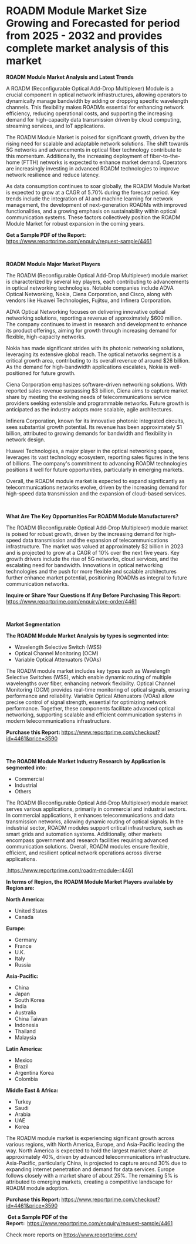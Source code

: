 <p><h1>ROADM Module Market Size Growing and Forecasted for period from 2025 - 2032 and provides complete market analysis of this market</h1></p><p><strong>ROADM Module Market Analysis and Latest Trends</strong></p>
<p><p>A ROADM (Reconfigurable Optical Add-Drop Multiplexer) Module is a crucial component in optical network infrastructures, allowing operators to dynamically manage bandwidth by adding or dropping specific wavelength channels. This flexibility makes ROADMs essential for enhancing network efficiency, reducing operational costs, and supporting the increasing demand for high-capacity data transmission driven by cloud computing, streaming services, and IoT applications.</p><p>The ROADM Module Market is poised for significant growth, driven by the rising need for scalable and adaptable network solutions. The shift towards 5G networks and advancements in optical fiber technology contribute to this momentum. Additionally, the increasing deployment of fiber-to-the-home (FTTH) networks is expected to enhance market demand. Operators are increasingly investing in advanced ROADM technologies to improve network resilience and reduce latency.</p><p>As data consumption continues to soar globally, the ROADM Module Market is expected to grow at a CAGR of 5.70% during the forecast period. Key trends include the integration of AI and machine learning for network management, the development of next-generation ROADMs with improved functionalities, and a growing emphasis on sustainability within optical communication systems. These factors collectively position the ROADM Module Market for robust expansion in the coming years.</p></p>
<p><strong>Get a Sample PDF of the Report:&nbsp;</strong> <a href="https://www.reportprime.com/enquiry/request-sample/4461?utm_campaign=2945&utm_medium=2&utm_source=Github&utm_content=ia&utm_term=19032025&utm_id=roadm-module">https://www.reportprime.com/enquiry/request-sample/4461</a></p>
<p>&nbsp;</p>
<p><strong>ROADM Module Major Market Players</strong></p>
<p><p>The ROADM (Reconfigurable Optical Add-Drop Multiplexer) module market is characterized by several key players, each contributing to advancements in optical networking technologies. Notable companies include ADVA Optical Networking, Nokia, Ciena Corporation, and Cisco, along with vendors like Huawei Technologies, Fujitsu, and Infinera Corporation.</p><p>ADVA Optical Networking focuses on delivering innovative optical networking solutions, reporting a revenue of approximately $600 million. The company continues to invest in research and development to enhance its product offerings, aiming for growth through increasing demand for flexible, high-capacity networks.</p><p>Nokia has made significant strides with its photonic networking solutions, leveraging its extensive global reach. The optical networks segment is a critical growth area, contributing to its overall revenue of around $26 billion. As the demand for high-bandwidth applications escalates, Nokia is well-positioned for future growth.</p><p>Ciena Corporation emphasizes software-driven networking solutions. With reported sales revenue surpassing $3 billion, Ciena aims to capture market share by meeting the evolving needs of telecommunications service providers seeking extensible and programmable networks. Future growth is anticipated as the industry adopts more scalable, agile architectures.</p><p>Infinera Corporation, known for its innovative photonic integrated circuits, sees substantial growth potential. Its revenue has been approximately $1 billion, attributed to growing demands for bandwidth and flexibility in network design.</p><p>Huawei Technologies, a major player in the optical networking space, leverages its vast technology ecosystem, reporting sales figures in the tens of billions. The company's commitment to advancing ROADM technologies positions it well for future opportunities, particularly in emerging markets.</p><p>Overall, the ROADM module market is expected to expand significantly as telecommunications networks evolve, driven by the increasing demand for high-speed data transmission and the expansion of cloud-based services.</p></p>
<p>&nbsp;</p>
<p><strong>What Are The Key Opportunities For ROADM Module Manufacturers?</strong></p>
<p><p>The ROADM (Reconfigurable Optical Add-Drop Multiplexer) module market is poised for robust growth, driven by the increasing demand for high-speed data transmission and the expansion of telecommunications infrastructure. The market was valued at approximately $2 billion in 2023 and is projected to grow at a CAGR of 10% over the next five years. Key growth drivers include the rise of 5G networks, cloud services, and the escalating need for bandwidth. Innovations in optical networking technologies and the push for more flexible and scalable architectures further enhance market potential, positioning ROADMs as integral to future communication networks.</p></p>
<p><strong>Inquire or Share Your Questions If Any Before Purchasing This Report:</strong> <a href="https://www.reportprime.com/enquiry/pre-order/4461?utm_campaign=2945&utm_medium=2&utm_source=Github&utm_content=ia&utm_term=19032025&utm_id=roadm-module">https://www.reportprime.com/enquiry/pre-order/4461</a></p>
<p>&nbsp;</p>
<p><strong>Market Segmentation</strong></p>
<p><strong>The ROADM Module Market Analysis by types is segmented into:</strong></p>
<p><ul><li>Wavelength Selective Switch (WSS)</li><li>Optical Channel Monitoring (OCM)</li><li>Variable Optical Attenuators (VOAs)</li></ul></p>
<p><p>The ROADM module market includes key types such as Wavelength Selective Switches (WSS), which enable dynamic routing of multiple wavelengths over fiber, enhancing network flexibility. Optical Channel Monitoring (OCM) provides real-time monitoring of optical signals, ensuring performance and reliability. Variable Optical Attenuators (VOAs) allow precise control of signal strength, essential for optimizing network performance. Together, these components facilitate advanced optical networking, supporting scalable and efficient communication systems in modern telecommunications infrastructure.</p></p>
<p><strong>Purchase this Report:&nbsp;</strong><a href="https://www.reportprime.com/checkout?id=4461&price=3590&utm_campaign=2945&utm_medium=2&utm_source=Github&utm_content=ia&utm_term=19032025&utm_id=roadm-module">https://www.reportprime.com/checkout?id=4461&price=3590</a></p>
<p>&nbsp;</p>
<p><strong>The ROADM Module Market Industry Research by Application is segmented into:</strong></p>
<p><ul><li>Commercial</li><li>Industrial</li><li>Others</li></ul></p>
<p><p>The ROADM (Reconfigurable Optical Add-Drop Multiplexer) module market serves various applications, primarily in commercial and industrial sectors. In commercial applications, it enhances telecommunications and data transmission networks, allowing dynamic routing of optical signals. In the industrial sector, ROADM modules support critical infrastructure, such as smart grids and automation systems. Additionally, other markets encompass government and research facilities requiring advanced communication solutions. Overall, ROADM modules ensure flexible, efficient, and resilient optical network operations across diverse applications.</p></p>
<p><a href="https://www.reportprime.com/roadm-module-r4461?utm_campaign=2945&utm_medium=2&utm_source=Github&utm_content=ia&utm_term=19032025&utm_id=roadm-module">&nbsp;https://www.reportprime.com/roadm-module-r4461</a></p>
<p><strong>In terms of Region, the ROADM Module Market Players available by Region are:</strong></p>
<p>
    <p> <strong> North America: </strong>
        <ul>
            <li>United States</li>
            <li>Canada</li>
        </ul>
        </p> 
    <p> <strong> Europe: </strong>
        <ul>
            <li>Germany</li>
            <li>France</li>
            <li>U.K.</li>
            <li>Italy</li>
            <li>Russia</li>
        </ul>
        </p> 
    <p> <strong> Asia-Pacific: </strong>
        <ul>
            <li>China</li>
            <li>Japan</li>
            <li>South Korea</li>
            <li>India</li>
            <li>Australia</li>
            <li>China Taiwan</li>
            <li>Indonesia</li>
            <li>Thailand</li>
            <li>Malaysia</li>
        </ul>
        </p> 
    <p> <strong> Latin America: </strong>
        <ul>
            <li>Mexico</li>
            <li>Brazil</li>
            <li>Argentina Korea</li>
            <li>Colombia</li>
        </ul>
        </p> 
    <p> <strong> Middle East & Africa: </strong>
        <ul>
            <li>Turkey</li>
            <li>Saudi</li>
            <li>Arabia</li>
            <li>UAE</li>
            <li>Korea</li>
        </ul>
    </p>
    </p>
<p><p>The ROADM module market is experiencing significant growth across various regions, with North America, Europe, and Asia-Pacific leading the way. North America is expected to hold the largest market share at approximately 40%, driven by advanced telecommunications infrastructure. Asia-Pacific, particularly China, is projected to capture around 30% due to expanding internet penetration and demand for data services. Europe follows closely with a market share of about 25%. The remaining 5% is attributed to emerging markets, creating a competitive landscape for ROADM module adoption.</p></p>
<p><strong>Purchase this Report: </strong><a href="https://www.reportprime.com/checkout?id=4461&price=3590&utm_campaign=2945&utm_medium=2&utm_source=Github&utm_content=ia&utm_term=19032025&utm_id=roadm-module">https://www.reportprime.com/checkout?id=4461&price=3590</a></p>
<p>&nbsp;<strong>Get a Sample PDF of the Report:&nbsp;&nbsp;</strong><a href="https://www.reportprime.com/enquiry/request-sample/4461?utm_campaign=2945&utm_medium=2&utm_source=Github&utm_content=ia&utm_term=19032025&utm_id=roadm-module">https://www.reportprime.com/enquiry/request-sample/4461</a></p>
<p><strong></strong></p>
<p>Check more reports on <a href="https://www.reportprime.com/?utm_campaign=2945&utm_medium=2&utm_source=Github&utm_content=ia&utm_term=19032025&utm_id=roadm-module">https://www.reportprime.com/</a></p>